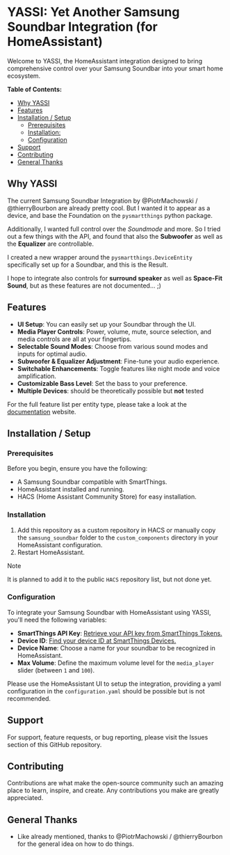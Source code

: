 # YASSI: Yet Another Samsung Soundbar Integration (for HomeAssistant)

Welcome to YASSI, the HomeAssistant integration designed to bring comprehensive control over your Samsung Soundbar into your smart home ecosystem.

**Table of Contents:**
<!-- TOC -->
* [Why YASSI](#why-yassi)
* [Features](#features)
* [Installation / Setup](#installation--setup)
  * [Prerequisites](#prerequisites)
  * [Installation:](#installation)
  * [Configuration](#configuration)
* [Support](#support)
* [Contributing](#contributing)
* [General Thanks](#general-thanks)
<!-- TOC -->

## Why YASSI

The current Samsung Soundbar Integration by @PiotrMachowski / @thierryBourbon are already pretty cool.
But I wanted it to appear as a device, and base the Foundation on the `pysmartthings` python package.

Additionally, I wanted full control over the *Soundmode* and more. So I tried out a few things with the API,
and found that also the **Subwoofer** as well as the **Equalizer** are controllable.

I created a new wrapper around the `pysmartthings.DeviceEntity` specifically set up for a Soundbar, and this
is the Result.

I hope to integrate also controls for **surround speaker** as well as **Space-Fit Sound**, but as these features
are not documented... ;) 

## Features


- **UI Setup**: You can easily set up your Soundbar through the UI.
- **Media Player Controls**: Power, volume, mute, source selection, and media controls are all at your fingertips.
- **Selectable Sound Modes**: Choose from various sound modes and inputs for optimal audio.
- **Subwoofer & Equalizer Adjustment**: Fine-tune your audio experience.
- **Switchable Enhancements**: Toggle features like night mode and voice amplification.
- **Customizable Bass Level**: Set the bass to your preference.
- **Multiple Devices**: should be theoretically possible but **not** tested

For the full feature list per entity type, please take a look at the [documentation](ha-samsung-soundbar.vercel.app) website.

## Installation / Setup

### Prerequisites

Before you begin, ensure you have the following:

- A Samsung Soundbar compatible with SmartThings.
- HomeAssistant installed and running.
- HACS (Home Assistant Community Store) for easy installation.

### Installation

1. Add this repository as a custom repository in HACS or manually copy the `samsung_soundbar` folder to the `custom_components` directory in your HomeAssistant configuration.
2. Restart HomeAssistant.

> [!NOTE]
> It is planned to add it to the public `HACS` repository list, but not done yet.

### Configuration

To integrate your Samsung Soundbar with HomeAssistant using YASSI, you'll need the following variables:

- **SmartThings API Key**: [Retrieve your API key from SmartThings Tokens.](https://account.smartthings.com/tokens)
- **Device ID**: [Find your device ID at SmartThings Devices.](https://my.smartthings.com/advanced/devices)
- **Device Name**: Choose a name for your soundbar to be recognized in HomeAssistant.
- **Max Volume**: Define the maximum volume level for the `media_player` slider (between `1` and `100`).

Please use the HomeAssistant UI to setup the integration, providing a yaml configuration in the `configuration.yaml`
should be possible but is not recommended.

## Support

For support, feature requests, or bug reporting, please visit the Issues section of this GitHub repository.

## Contributing

Contributions are what make the open-source community such an amazing place to learn, inspire, and create. Any contributions you make are greatly appreciated.

## General Thanks

- Like already mentioned, thanks to @PiotrMachowski / @thierryBourbon for the general idea on how to do things.